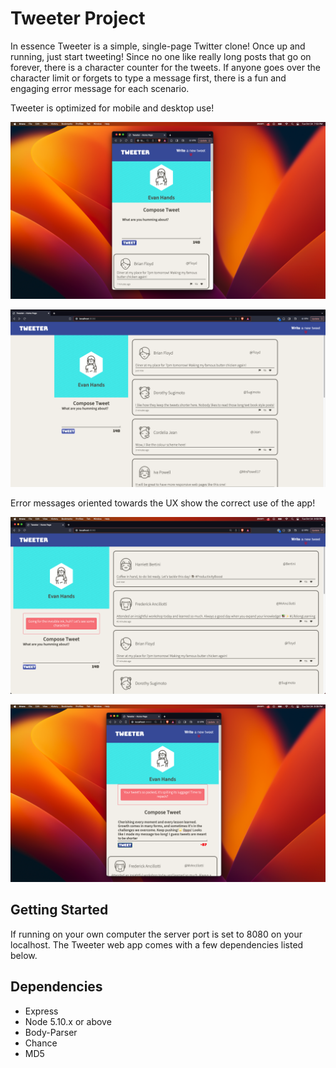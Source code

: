 # Tweeter Project

In essence Tweeter is a simple, single-page Twitter clone! Once up and running, just start tweeting!
Since no one like really long posts that go on forever, there is a character counter for the tweets. 
If anyone goes over the character limit or forgets to type a message first, there is a fun and engaging error message for each scenario.

Tweeter is optimized for mobile and desktop use!

!["Screenshot of the mobile version"](https://github.com/Hands-on-robotics/tweeter/blob/master/docs/mobile-view.png)

!["Screenshot of the desktop version"](https://github.com/Hands-on-robotics/tweeter/blob/master/docs/desktop-view.png)

Error messages oriented towards the UX show the correct use of the app!

!["Screenshot of the no tweet error message"](https://github.com/Hands-on-robotics/tweeter/blob/master/docs/no-tweet.png)

!["Screenshot of the tweet message being too long"](https://github.com/Hands-on-robotics/tweeter/blob/master/docs/message-too-long.png)


## Getting Started

If running on your own computer the server port is set to 8080 on your localhost.
The Tweeter web app comes with a few dependencies listed below.

## Dependencies

- Express
- Node 5.10.x or above
- Body-Parser
- Chance
- MD5